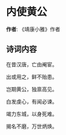 # 内使黄公

**作者**: 《靖康小雅》作者

## 诗词内容

在昔汉唐，亡由阉宦。

出或用之，鲜不贻患。

岂期黄公，独禀高见。

白发虔心，有闻必谏。

竭力东城，以身死难。

揭名不磨，万世炳焕。


